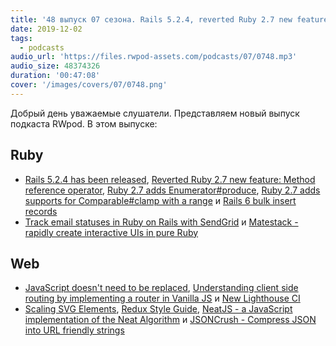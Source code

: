 ```yaml
---
title: '48 выпуск 07 сезона. Rails 5.2.4, reverted Ruby 2.7 new feature, Scaling SVG Elements, Matestack, NeatJS и прочее'
date: 2019-12-02
tags:
  - podcasts
audio_url: 'https://files.rwpod-assets.com/podcasts/07/0748.mp3'
audio_size: 48374326
duration: '00:47:08'
cover: '/images/covers/07/0748.png'
---
```


Добрый день уважаемые слушатели. Представляем новый выпуск подкаста RWpod. В этом выпуске:

## Ruby

- [Rails 5.2.4 has been released](https://weblog.rubyonrails.org/2019/11/27/Rails-5-2-4-has-been-released/), [Reverted Ruby 2.7 new feature: Method reference operator](https://dev.to/hanachin/ruby-27-new-feature-method-reference-operator-38l2), [Ruby 2.7 adds Enumerator#produce](https://blog.saeloun.com/2019/11/27/ruby-2-7-enumerator-produce), [Ruby 2.7 adds supports for Comparable#clamp with a range](https://blog.saeloun.com/2019/11/24/ruby-2-7-comparable-clamp-with-a-range) и [Rails 6 bulk insert records](https://blog.saeloun.com/2019/11/26/rails-6-insert-all)
- [Track email statuses in Ruby on Rails with SendGrid](https://www.twilio.com/blog/track-email-status-ruby-on-rails-sendgrid) и [Matestack - rapidly create interactive UIs in pure Ruby](https://www.matestack.org/)

## Web

- [JavaScript doesn't need to be replaced](https://medium.com/javascript-in-plain-english/javascript-doesnt-need-to-be-replaced-bd01e2f12d51), [Understanding client side routing by implementing a router in Vanilla JS](http://willtaylor.blog/client-side-routing-in-vanilla-js/) и [New Lighthouse CI](https://github.com/GoogleChrome/lighthouse-ci)
- [Scaling SVG Elements](https://wattenberger.com/guide/scaling-svg), [Redux Style Guide](https://redux.js.org/style-guide/style-guide), [NeatJS - a JavaScript implementation of the Neat Algorithm](https://gabrieltavernini.github.io/NeatJS/) и [JSONCrush - Compress JSON into URL friendly strings](https://github.com/KilledByAPixel/JSONCrush)
